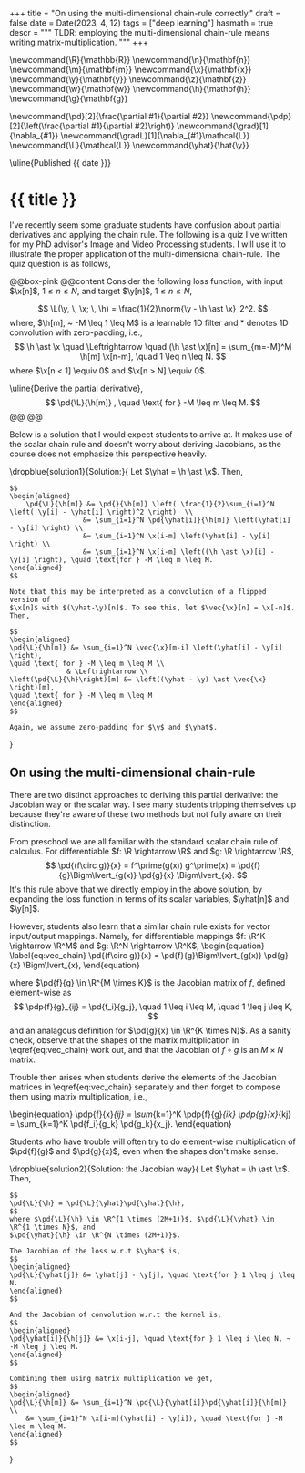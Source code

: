 +++
title = "On using the multi-dimensional chain-rule correctly."
draft = false
date = Date(2023, 4, 12)
tags = ["deep learning"]
hasmath = true
descr = """
TLDR: employing the multi-dimensional chain-rule means writing matrix-multiplication.
"""
+++

\newcommand{\R}{\mathbb{R}}
\newcommand{\n}{\mathbf{n}}
\newcommand{\m}{\mathbf{m}}
\newcommand{\x}{\mathbf{x}}
\newcommand{\y}{\mathbf{y}}
\newcommand{\z}{\mathbf{z}}
\newcommand{\w}{\mathbf{w}}
\newcommand{\h}{\mathbf{h}}
\newcommand{\g}{\mathbf{g}}

\newcommand{\pd}[2]{\frac{\partial #1}{\partial #2}}
\newcommand{\pdp}[2]{\left(\frac{\partial #1}{\partial #2}\right)}
\newcommand{\grad}[1]{\nabla_{#1}}
\newcommand{\gradL}[1]{\nabla_{#1}\mathcal{L}}
\newcommand{\L}{\mathcal{L}}
\newcommand{\yhat}{\hat{\y}}

\uline{Published {{ date }}}
# {{ title }}

I've recently seem some graduate students have confusion about partial derivatives and
applying the chain rule. The following is a quiz I've written for my PhD
advisor's Image and Video Processing students. I will use it to illustrate the
proper application of the multi-dimensional chain-rule. The quiz question is as follows,

@@box-pink
@@content
Consider the following loss function, with input $\x[n]$, $1 \leq n \leq N$, and target $\y[n]$, $1\leq n \leq N$,

$$
\L(\y, \, \x; \, \h) = \frac{1}{2}\norm{\y - \h \ast \x}_2^2.
$$
where, $\h[m], ~ -M \leq 1 \leq M$ is a learnable 1D filter and $\ast$ denotes 1D convolution with zero-padding, i.e.,
$$
\h \ast \x \quad \Leftrightarrow \quad (\h \ast \x)[n] = \sum_{m=-M}^M \h[m] \x[n-m], \quad  1 \leq n \leq N.
$$
where $\x[n < 1] \equiv 0$ and $\x[n > N] \equiv 0$.

\uline{Derive the partial derivative},
$$
\pd{\L}{\h[m]} , \quad \text{ for } -M \leq m \leq M.
$$
@@
@@

Below is a solution that I would expect students to arrive at. It makes use of the scalar chain rule and 
doesn't worry about deriving Jacobians, as the course does not emphasize this perspective heavily.

\dropblue{solution1}{Solution:}{
    Let $\yhat = \h \ast \x$. Then,

    $$
    \begin{aligned}
        \pd{\L}{\h[m]} &= \pd{}{\h[m]} \left( \frac{1}{2}\sum_{i=1}^N \left( \y[i] - \yhat[i] \right)^2 \right)  \\
                      &= \sum_{i=1}^N \pd{\yhat[i]}{\h[m]} \left(\yhat[i] - \y[i] \right) \\
                      &= \sum_{i=1}^N \x[i-m] \left(\yhat[i] - \y[i] \right) \\
                      &= \sum_{i=1}^N \x[i-m] \left((\h \ast \x)[i] - \y[i] \right), \quad \text{for } -M \leq m \leq M.
    \end{aligned}
    $$

    Note that this may be interpreted as a convolution of a flipped version of
    $\x[n]$ with $(\yhat-\y)[n]$. To see this, let $\vec{\x}[n] = \x[-n]$. Then, 

    $$
    \begin{aligned}
    \pd{\L}{\h[m]} &= \sum_{i=1}^N \vec{\x}[m-i] \left(\yhat[i] - \y[i] \right),
    \quad \text{ for } -M \leq m \leq M \\
                  & \Leftrightarrow \\
    \left(\pd{\L}{\h}\right)[m] &= \left((\yhat - \y) \ast \vec{\x} \right)[m], 
    \quad \text{ for } -M \leq m \leq M 
    \end{aligned}
    $$

    Again, we assume zero-padding for $\y$ and $\yhat$.
}

## On using the multi-dimensional chain-rule
There are two distinct approaches to deriving this partial derivative: the Jacobian way or the scalar way.
I see many students tripping themselves up because they're aware of these two
methods but not fully aware on their distinction.

From preschool we are all familiar with the standard scalar chain rule of calculus. For
differentiable $f: \R \rightarrow \R$ and $g: \R \rightarrow \R$,
$$
\pd{(f\circ g)}{x} = f^\prime(g(x)) g^\prime(x) = \pd{f}{g}\Bigm\lvert_{g(x)} \pd{g}{x} \Bigm\lvert_{x}.
$$
It's this rule above that we directly employ in the above solution, by expanding the loss function in terms of 
its scalar variables, $\yhat[n]$ and $\y[n]$.

However, students also learn that a similar chain rule exists for vector input/output mappings. Namely,
for differentiable mappings $f: \R^K \rightarrow \R^M$ and $g: \R^N \rightarrow \R^K$,
\begin{equation} \label{eq:vec_chain}
\pd{(f\circ g)}{x} = \pd{f}{g}\Bigm\lvert_{g(x)} \pd{g}{x} \Bigm\lvert_{x},
\end{equation}

where $\pd{f}{g} \in \R^{M \times K}$ is the Jacobian matrix of $f$, defined element-wise as
$$
\pdp{f}{g}_{ij} = \pd{f_i}{g_j}, \quad 1 \leq i \leq M, \quad 1 \leq j \leq K,
$$
and an analagous definition for $\pd{g}{x} \in \R^{K \times N}$. As a sanity check, observe that 
the shapes of the matrix multiplication in \eqref{eq:vec_chain} work out, and that the Jacobian 
of $f \circ g$ is an $M \times N$ matrix.

Trouble then arises when students derive the elements of the Jacobian matrices in \eqref{eq:vec_chain} separately
and then forget to compose them using matrix multiplication, i.e.,

\begin{equation}
\pdp{f}{x}_{ij} = \sum_{k=1}^K \pdp{f}{g}_{ik} \pdp{g}{x}_{kj} = \sum_{k=1}^K \pd{f_i}{g_k} \pd{g_k}{x_j}.
\end{equation}

Students who have trouble will often try to do element-wise multiplication of
$\pd{f}{g}$ and $\pd{g}{x}$, even when the shapes don't make sense.

\dropblue{solution2}{Solution: the Jacobian way}{
    Let $\yhat = \h \ast \x$. Then,

    $$
    \pd{\L}{\h} = \pd{\L}{\yhat}\pd{\yhat}{\h},
    $$
    where $\pd{\L}{\h} \in \R^{1 \times (2M+1)}$, $\pd{\L}{\yhat} \in \R^{1 \times N}$, and 
    $\pd{\yhat}{\h} \in \R^{N \times (2M+1)}$.

    The Jacobian of the loss w.r.t $\yhat$ is,
    $$
    \begin{aligned}
    \pd{\L}{\yhat[j]} &= \yhat[j] - \y[j], \quad \text{for } 1 \leq j \leq N.
    \end{aligned}
    $$

    And the Jacobian of convolution w.r.t the kernel is,
    $$
    \begin{aligned}
    \pd{\yhat[i]}{\h[j]} &= \x[i-j], \quad \text{for } 1 \leq i \leq N, ~ -M \leq j \leq M.
    \end{aligned}
    $$

    Combining them using matrix multiplication we get,
    $$
    \begin{aligned}
    \pd{\L}{\h[m]} &= \sum_{i=1}^N \pd{\L}{\yhat[i]}\pd{\yhat[i]}{\h[m]} \\
        &= \sum_{i=1}^N \x[i-m](\yhat[i] - \y[i]), \quad \text{for } -M \leq m \leq M.
    \end{aligned}
    $$
}


